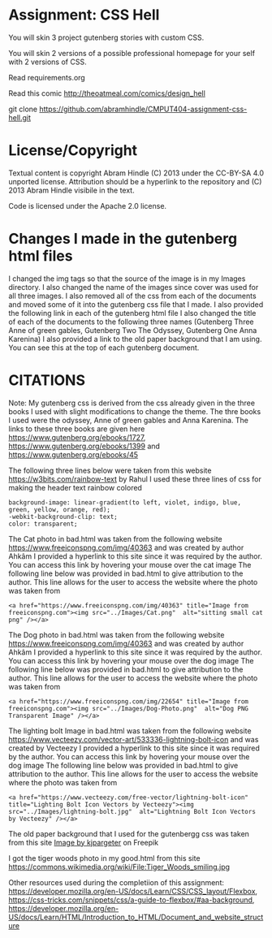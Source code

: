 Assignment: CSS Hell
====================

You will skin 3 project gutenberg stories with custom CSS.

You will skin 2 versions of a possible professional homepage for your
self with 2 versions of CSS.

Read requirements.org

Read this comic http://theoatmeal.com/comics/design_hell

git clone https://github.com/abramhindle/CMPUT404-assignment-css-hell.git

License/Copyright
=================

Textual content is copyright Abram Hindle (C) 2013 under the CC-BY-SA
4.0 unported license. Attribution should be a hyperlink to the
repository and (C) 2013 Abram Hindle visibile in the text.

Code is licensed under the Apache 2.0 license.

Changes I made in the gutenberg html files
=================
I changed the img tags so that the source of the image is in my Images directory. I also changed the name of the images since cover was used for all three images.
I also removed all of the css from each of the documents and moved some of it into the gutenberg css file that I made.
I also provided the following link in each of the gutenberg html file <link rel="stylesheet" href="gutenberg.css">
I also changed the title of each of the documents to the following three names (Gutenberg Three Anne of green gables, Gutenberg Two The Odyssey, Gutenberg One Anna Karenina)
I also provided a link to the old paper background that I am using. You can see this at the top of each gutenberg document.

CITATIONS
=================
Note: My gutenberg css is derived from the css already given in the three books I used with slight modifications to change the theme. The thre books I used were the odyssey, Anne of green gables and Anna Karenina. The links to these three books are given here https://www.gutenberg.org/ebooks/1727, https://www.gutenberg.org/ebooks/1399 and https://www.gutenberg.org/ebooks/45

The following three lines below were taken from this website https://w3bits.com/rainbow-text by Rahul
I used these three lines of css for making the header text rainbow colored
```
background-image: linear-gradient(to left, violet, indigo, blue, green, yellow, orange, red);   
-webkit-background-clip: text;
color: transparent;
```

The Cat photo in bad.html was taken from the following website https://www.freeiconspng.com/img/40363 and was created by author Ahkâm
I provided a hyperlink to this site since it was required by the author. You can access this link by hovering your mouse over the cat image
The following line below was provided in bad.html to give attribution to the author. This line allows for the user to access the website where the photo was taken from
```
<a href="https://www.freeiconspng.com/img/40363" title="Image from freeiconspng.com"><img src="../Images/Cat.png"  alt="sitting small cat png" /></a>
```

The Dog photo in bad.html was taken from the following website https://www.freeiconspng.com/img/40363 and was created by author Ahkâm
I provided a hyperlink to this site since it was required by the author. You can access this link by hovering your mouse over the dog image
The following line below was provided in bad.html to give attribution to the author. This line allows for the user to access the website where the photo was taken from
```
<a href="https://www.freeiconspng.com/img/22654" title="Image from freeiconspng.com"><img src="../Images/Dog-Photo.png"  alt="Dog PNG Transparent Image" /></a>
```

The lighting bolt Image in bad.html was taken from the following website https://www.vecteezy.com/vector-art/533336-lightning-bolt-icon and was created by Vecteezy
I provided a hyperlink to this site since it was required by the author. You can access this link by hovering your mouse over the dog image
The following line below was provided in bad.html to give attribution to the author. This line allows for the user to access the website where the photo was taken from
```
<a href="https://www.vecteezy.com/free-vector/lightning-bolt-icon" title="Lighting Bolt Icon Vectors by Vecteezy"><img src="../Images/lightning-bolt.jpg"  alt="Lightning Bolt Icon Vectors by Vecteezy" /></a>
```

The old paper background that I used for the gutenbergg css was taken from this site  <a href="https://www.freepik.com/free-photo/grunge-paper-background_5286663.htm#query=old%20paper&position=16&from_view=keyword">Image by kjpargeter</a> on Freepik

I got the tiger woods photo in my good.html from this site https://commons.wikimedia.org/wiki/File:Tiger_Woods_smiling.jpg



Other resources used during the completiion of this assignment:
https://developer.mozilla.org/en-US/docs/Learn/CSS/CSS_layout/Flexbox,
https://css-tricks.com/snippets/css/a-guide-to-flexbox/#aa-background,
https://developer.mozilla.org/en-US/docs/Learn/HTML/Introduction_to_HTML/Document_and_website_structure
